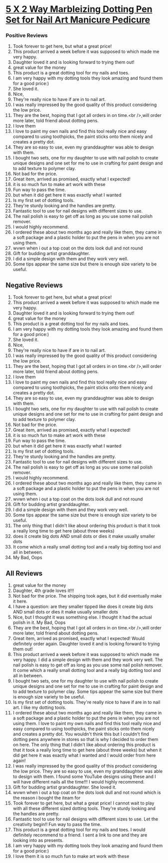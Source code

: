 # [5 X 2 Way Marbleizing Dotting Pen Set for Nail Art Manicure Pedicure](https://products.checkmycream.com/products/5-X-2-Way-Marbleizing-Dotting-Pen-Set-for-Nail-Art-Manicure-Pedicure.html)

### Positive Reviews

<ol>
      <li>Took forever to get here, but what a great price!  </li>
      <li>This product arrived a week before it was supposed to which made me very happy.</li>
      <li>Daughter loved it and is looking forward to trying them out!</li>
      <li>great value for the money</li>
      <li>This product is a great dotting tool for my nails and toes.  </li>
      <li>I am very happy with my dotting tools they look amazing and found them for a good price:)</li>
      <li>She loved it.</li>
      <li>Nice,</li>
      <li>They&#x27;re really nice to have if are in to nail art.</li>
      <li>I was really impressed by the good quality of this product considering the low price.</li>
      <li>They are the best, hoping that I got all orders in on time.&lt;br /&gt;,will order more later, told friend about dotting pens.</li>
      <li>I love them</li>
      <li>I love to paint my own nails and find this tool really nice and easy compared to using toothpicks, the paint sticks onto them nicely and creates a pretty dot.</li>
      <li>They are so easy to use, even my granddaughter was able to design with them.</li>
      <li>I bought two sets, one for my daughter to use with nail polish to create unique designs and one set for me to use in crafting for paint design and to add texture to polymer clay.  </li>
      <li>Not bad for the price.</li>
      <li>Great item, arrived as promised, exactly what I expected!</li>
      <li>it is so much fun to make art work with these</li>
      <li>Fun way to pass the time.</li>
      <li>but when it did get here it was exactly what I wanted</li>
      <li>Is my first set of dotting tools.</li>
      <li>They&#x27;re sturdy looking and the handles are pretty.</li>
      <li>Fantastic tool to use for nail designs with different sizes to use.</li>
      <li>The nail polish is easy to get off as long as you use some nail polish remover.  </li>
      <li>I would highly recommend.</li>
      <li>I ordered these about two months ago and really like them, they came in a soft package and a plastic holder to put the pens in when you are not using them.</li>
      <li>wvwn when i out a top coat on the dots look dull and not round</li>
      <li>Gift for budding artist granddaughter.  </li>
      <li>I did a simple design with them and they work very well.  </li>
      <li>Some tips appear the same size but there is enough size variety to be useful.</li>
</ol>


<h2>Negative Reviews</h2>
<ol>
<li> Took forever to get here, but what a great price!  </li>
<li> This product arrived a week before it was supposed to which made me very happy.</li>
<li> Daughter loved it and is looking forward to trying them out!</li>
<li> great value for the money</li>
<li> This product is a great dotting tool for my nails and toes.  </li>
<li> I am very happy with my dotting tools they look amazing and found them for a good price:)</li>
<li> She loved it.</li>
<li> Nice,</li>
<li> They&#x27;re really nice to have if are in to nail art.</li>
<li> I was really impressed by the good quality of this product considering the low price.</li>
<li> They are the best, hoping that I got all orders in on time.&lt;br /&gt;,will order more later, told friend about dotting pens.</li>
<li> I love them</li>
<li> I love to paint my own nails and find this tool really nice and easy compared to using toothpicks, the paint sticks onto them nicely and creates a pretty dot.</li>
<li> They are so easy to use, even my granddaughter was able to design with them.</li>
<li> I bought two sets, one for my daughter to use with nail polish to create unique designs and one set for me to use in crafting for paint design and to add texture to polymer clay.  </li>
<li> Not bad for the price.</li>
<li> Great item, arrived as promised, exactly what I expected!</li>
<li> it is so much fun to make art work with these</li>
<li> Fun way to pass the time.</li>
<li> but when it did get here it was exactly what I wanted</li>
<li> Is my first set of dotting tools.</li>
<li> They&#x27;re sturdy looking and the handles are pretty.</li>
<li> Fantastic tool to use for nail designs with different sizes to use.</li>
<li> The nail polish is easy to get off as long as you use some nail polish remover.  </li>
<li> I would highly recommend.</li>
<li> I ordered these about two months ago and really like them, they came in a soft package and a plastic holder to put the pens in when you are not using them.</li>
<li> wvwn when i out a top coat on the dots look dull and not round</li>
<li> Gift for budding artist granddaughter.  </li>
<li> I did a simple design with them and they work very well.  </li>
<li> Some tips appear the same size but there is enough size variety to be useful.</li>
<li> The only thing that I didn&#x27;t like about ordering this product is that it took a really long time to get here (about three weeks)</li>
<li> does it create big dots AND small dots or dies it make usually smaller dots</li>
<li> It come which a really small dotting tool and a really big dotting tool and all in between.</li>
<li> My Bad, Oops</li>
</ol>

<h2>All Reviews</h2>

<ol>
    <li> great value for the money</li>
    <li> Daughter, 4th grade loves it!!!</li>
    <li> Not bad for the price. The shipping took ages, but it did eventually make it here.</li>
    <li> I have a question: are they smaller tipped like does it create big dots AND small dots or dies it make usually smaller dots</li>
    <li> Nice, but I thought it was something else.  I thought it had the actual polish in it.  My Bad, Oops</li>
    <li> They are the best, hoping that I got all orders in on time.&lt;br /&gt;,will order more later, told friend about dotting pens.</li>
    <li> Great item, arrived as promised, exactly what I expected! Would definitely order again. Daughter loved it and is looking forward to trying them out!</li>
    <li> This product arrived a week before it was supposed to which made me very happy. I did a simple design with them and they work very well.  The nail polish is easy to get off as long as you use some nail polish remover.  It come which a really small dotting tool and a really big dotting tool and all in between.</li>
    <li> I bought two sets, one for my daughter to use with nail polish to create unique designs and one set for me to use in crafting for paint design and to add texture to polymer clay.  Some tips appear the same size but there is enough size variety to be useful.</li>
    <li> Is my first set of dotting tools. They&#x27;re really nice to have if are in to nail art. I like my dotting tools.</li>
    <li> I ordered these about two months ago and really like them, they came in a soft package and a plastic holder to put the pens in when you are not using them. I love to paint my own nails and find this tool really nice and easy compared to using toothpicks, the paint sticks onto them nicely and creates a pretty dot. You wouldn&#x27;t think this but I couldn&#x27;t find dotting pens anywhere in stores so that is why I decided to order them on here. The only thing that I didn&#x27;t like about ordering this product is that it took a really long time to get here (about three weeks) but when it did get here it was exactly what I wanted and I would order from here again!</li>
    <li> I was really impressed by the good quality of this product considering the low price. They are so easy to use, even my granddaughter was able to design with them. I found some YouTube designs using these and I will have different nails all the time!!! I would highly recommend.</li>
    <li> Gift for budding artist granddaughter.  She loved it.</li>
    <li> wvwn when i out a top coat on the dots look dull and not round which is the reason i bought the iteam for</li>
    <li> Took forever to get here, but what a great price!  I cannot wait to play with all these different sized dotting tools.  They&#x27;re sturdy looking and the handles are pretty.</li>
    <li> Fantastic tool to use for nail designs with different sizes to use. Let the creativity begin!!  Fun way to pass the time.</li>
    <li> This product is a great dotting tool for my nails and toes.  I would definitely recommend to a friend.  I sent a link to one and they are looking into as presents.</li>
    <li> I am very happy with my dotting tools they look amazing and found them for a good price:)</li>
    <li> I love them it is so much fun to make art work with these</li>
</ol>





